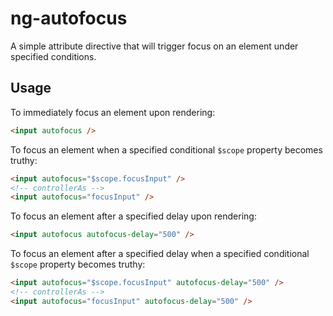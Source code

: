 # ng-autofocus

A simple attribute directive that will trigger focus on an element under specified conditions.

## Usage

To immediately focus an element upon rendering:
```html
<input autofocus />
```
To focus an element when a specified conditional `$scope` property becomes truthy:
```html
<input autofocus="$scope.focusInput" />  
<!-- controllerAs -->  
<input autofocus="focusInput" />
```
To focus an element after a specified delay upon rendering:
```html
<input autofocus autofocus-delay="500" />
```
To focus an element after a specified delay when a specified conditional `$scope` property becomes truthy:
```html
<input autofocus="$scope.focusInput" autofocus-delay="500" />  
<!-- controllerAs -->  
<input autofocus="focusInput" autofocus-delay="500" />
```

